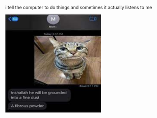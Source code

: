 i tell the computer to do things and sometimes it actually listens to me
<!--START_SECTION:update_image-->
<img src=https://raw.githubusercontent.com/sneakykestrel/sneakykestrel/main/.github/images/fibrous-powder-origin.png height="" width="300" align=left alt=kitty />
<!--END_SECTION:update_image-->

